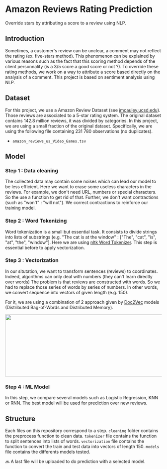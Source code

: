 # Amazon Reviews Rating Prediction

Override stars by attributing a score to a review using NLP.

## Introduction
Sometimes, a customer's review can be unclear, a comment may not reflect the rating (ex. five-stars method). 
This phenomenon can be explained by various reasons such as the fact that this scoring method depends of the client personnality (is a 3/5 score a good score or not ?). 
To override these rating methods, we work on a way to attribute a score based directly on the analysis of a comment. 
This project is based on sentiment analysis using NLP.

## Dataset
For this project, we use a Amazon Review Dataset (see [jmcauley.ucsd.edu](https://jmcauley.ucsd.edu/data/amazon/)). 
Those reviews are associated to a 5-star rating system.
The original dataset contains 142.8 million reviews, it was divided by categories.
In this project, we are using a small fraction of the original dataset. Specifically, we are using the following file containing 231 780 observations (no duplicates).

* `amazon_reviews_us_Video_Games.tsv`

## Model

### Step 1 : Data cleaning

The collected data may contain some noises which can lead our model to be less efficient. Here we want to erase some useless characters in the reviews.
For example, we don't need URL, numbers or special characters. So the use a function to get rid of that. Further, we don't want contractions (such as "won't" : "will not").
We correct contractions to reinforce our training model.

### Step 2 : Word Tokenizing

Word tokenization is a small but essential task. It consists to divide strings into lists of substrings 
(e.g. "The cat is at the window" : ["The", "cat", "is", "at", "the", "window"].
Here we are using [nltk Word Tokenizer](https://www.nltk.org/api/nltk.tokenize.html). This step is essential before to apply vectorization.

### Step 3 : Vectorization

In our situtation, we want to transform sentences (reviews) to coordinates. Indeed, algorithms can only deal with numbers (they can't learn directly over words)
The problem is that reviews are constructed with words. So we had to replace those series of words by series of numbers. In other words, we convert sequence into 
vectors of given length (e.g. 150). 

For it, we are using a combination of 2 approach given by [Doc2Vec](https://radimrehurek.com/gensim/models/doc2vec.html) models 
(Distributed Bag-of-Words and Distributed Memory).

<p align="center">
<img width="600" height="200" src="https://user-images.githubusercontent.com/114365240/199744377-22931260-b2dc-425b-9e8c-e76b0a3dd9a9.png">
</p>

### Step 4 : ML Model

In this step, we compare several models such as Logistic Regression, KNN or RNN. The best model will be used for prediction over new reviews.

## Structure

Each files on this repository correspond to a step. `cleaning` folder contains the preprocess function to clean data. `tokenizer` file contains the function to split 
sentences into lists of words. `vectorization` file contains the function to convert the train and test data into vectors of length 150. `models` file contains
the differents models tested. 

:soon: A last file will be uploaded to do prediction with a selected model.
